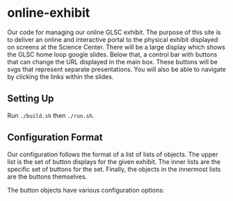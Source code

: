 # online-exhibit
Our code for managing our online GLSC exhibit. The purpose of this site is to deliver an online and interactive portal to the physical exhibit displayed on screens at the Science Center. There will be a large display which shows the GLSC home loop google slides. Below that, a control bar with buttons that can change the URL displayed in the main box. These buttons will be svgs that represent separate presentations. You will also be able to navigate by clicking the links within the slides.

## Setting Up

Run `./build.sh` then `./run.sh`.

## Configuration Format

Our configuration follows the format of a list of lists of objects.
The upper list is the set of button displays for the given exhibit.
The inner lists are the specific set of buttons for the set.
Finally, the objects in the innermost lists are the buttons themselves.

The button objects have various configuration options:
